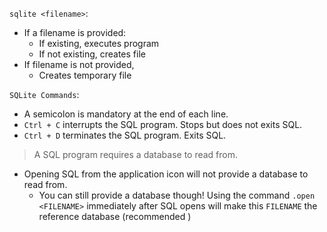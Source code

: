`sqlite <filename>`:
- If a filename is provided:
    - If existing, executes program
    - If not existing, creates file
- If filename is not provided,
    - Creates temporary file

`SQLite Commands`:
- A semicolon is mandatory at the end of each line.
- `Ctrl + C` interrupts the SQL program. Stops but does not exits SQL.
- `Ctrl + D` terminates the SQL program. Exits SQL.

> A SQL program requires a database to read from. 
- Opening SQL from the application icon will not provide a database to read from.
    - You can still provide a database though! Using the command `.open <FILENAME>` immediately after SQL opens will make this `FILENAME` the reference database (recommended )

